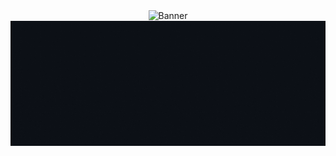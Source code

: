 <div align="center" width="100%"><img width="85%" height="400px" src="https://media.giphy.com/media/f3iwJFOVOwuy7K6FFw/giphy.gif" alt="Banner" /></div>
<div align="center"><img height="200px" src="https://github.com/Sujalk1310/Sujalk1310/blob/main/Images/Greeting.gif" alt="Greetings" /></div> 
